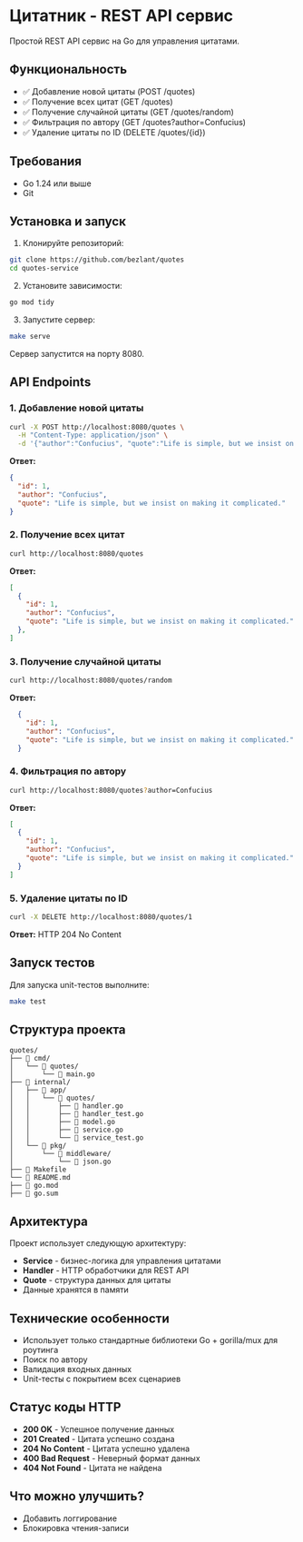 # Цитатник - REST API сервис

Простой REST API сервис на Go для управления цитатами.

## Функциональность

- ✅ Добавление новой цитаты (POST /quotes)
- ✅ Получение всех цитат (GET /quotes)
- ✅ Получение случайной цитаты (GET /quotes/random)
- ✅ Фильтрация по автору (GET /quotes?author=Confucius)
- ✅ Удаление цитаты по ID (DELETE /quotes/{id})

## Требования

- Go 1.24 или выше
- Git

## Установка и запуск

1. Клонируйте репозиторий:
```bash
git clone https://github.com/bezlant/quotes
cd quotes-service
```

2. Установите зависимости:
```bash
go mod tidy
```

3. Запустите сервер:
```bash
make serve
```

Сервер запустится на порту 8080.

## API Endpoints

### 1. Добавление новой цитаты
```bash
curl -X POST http://localhost:8080/quotes \
  -H "Content-Type: application/json" \
  -d '{"author":"Confucius", "quote":"Life is simple, but we insist on making it complicated."}'
```

**Ответ:**
```json
{
  "id": 1,
  "author": "Confucius",
  "quote": "Life is simple, but we insist on making it complicated."
}
```

### 2. Получение всех цитат
```bash
curl http://localhost:8080/quotes
```

**Ответ:**
```json
[
  {
    "id": 1,
    "author": "Confucius",
    "quote": "Life is simple, but we insist on making it complicated."
  },
]
```

### 3. Получение случайной цитаты
```bash
curl http://localhost:8080/quotes/random
```

**Ответ:**
```json
  {
    "id": 1,
    "author": "Confucius",
    "quote": "Life is simple, but we insist on making it complicated."
  }
```

### 4. Фильтрация по автору
```bash
curl http://localhost:8080/quotes?author=Confucius
```

**Ответ:**
```json
[
  {
    "id": 1,
    "author": "Confucius",
    "quote": "Life is simple, but we insist on making it complicated."
  }
]
```

### 5. Удаление цитаты по ID
```bash
curl -X DELETE http://localhost:8080/quotes/1
```

**Ответ:** HTTP 204 No Content

## Запуск тестов

Для запуска unit-тестов выполните:

```bash
make test
```

## Структура проекта

```
quotes/
├──  cmd/
│   └──  quotes/
│       └──  main.go
├──  internal/
│   ├──  app/
│   │   └──  quotes/
│   │       ├──  handler.go
│   │       ├──  handler_test.go
│   │       ├──  model.go
│   │       ├──  service.go
│   │       └──  service_test.go
│   └──  pkg/
│       └──  middleware/
│           └──  json.go
├──  Makefile
└── 󰂺 README.md
├──  go.mod
├──  go.sum
```

## Архитектура

Проект использует следующую архитектуру:

- **Service** - бизнес-логика для управления цитатами
- **Handler** - HTTP обработчики для REST API
- **Quote** - структура данных для цитаты
- Данные хранятся в памяти

## Технические особенности

- Использует только стандартные библиотеки Go + gorilla/mux для роутинга
- Поиск по автору
- Валидация входных данных
- Unit-тесты с покрытием всех сценариев

## Статус коды HTTP

- **200 OK** - Успешное получение данных
- **201 Created** - Цитата успешно создана
- **204 No Content** - Цитата успешно удалена
- **400 Bad Request** - Неверный формат данных
- **404 Not Found** - Цитата не найдена

## Что можно улучшить?
- Добавить логгирование
- Блокировка чтения-записи

